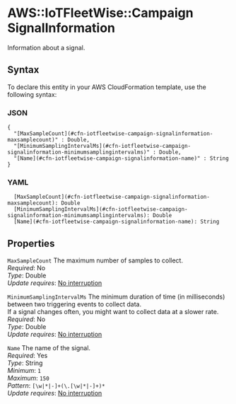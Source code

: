 # AWS::IoTFleetWise::Campaign SignalInformation<a name="aws-properties-iotfleetwise-campaign-signalinformation"></a>

Information about a signal\.

## Syntax<a name="aws-properties-iotfleetwise-campaign-signalinformation-syntax"></a>

To declare this entity in your AWS CloudFormation template, use the following syntax:

### JSON<a name="aws-properties-iotfleetwise-campaign-signalinformation-syntax.json"></a>

```
{
  "[MaxSampleCount](#cfn-iotfleetwise-campaign-signalinformation-maxsamplecount)" : Double,
  "[MinimumSamplingIntervalMs](#cfn-iotfleetwise-campaign-signalinformation-minimumsamplingintervalms)" : Double,
  "[Name](#cfn-iotfleetwise-campaign-signalinformation-name)" : String
}
```

### YAML<a name="aws-properties-iotfleetwise-campaign-signalinformation-syntax.yaml"></a>

```
  [MaxSampleCount](#cfn-iotfleetwise-campaign-signalinformation-maxsamplecount): Double
  [MinimumSamplingIntervalMs](#cfn-iotfleetwise-campaign-signalinformation-minimumsamplingintervalms): Double
  [Name](#cfn-iotfleetwise-campaign-signalinformation-name): String
```

## Properties<a name="aws-properties-iotfleetwise-campaign-signalinformation-properties"></a>

`MaxSampleCount` <a name="cfn-iotfleetwise-campaign-signalinformation-maxsamplecount"></a>
The maximum number of samples to collect\.  
_Required_: No  
_Type_: Double  
_Update requires_: [No interruption](https://docs.aws.amazon.com/AWSCloudFormation/latest/UserGuide/using-cfn-updating-stacks-update-behaviors.html#update-no-interrupt)

`MinimumSamplingIntervalMs` <a name="cfn-iotfleetwise-campaign-signalinformation-minimumsamplingintervalms"></a>
The minimum duration of time \(in milliseconds\) between two triggering events to collect data\.  
If a signal changes often, you might want to collect data at a slower rate\.
_Required_: No  
_Type_: Double  
_Update requires_: [No interruption](https://docs.aws.amazon.com/AWSCloudFormation/latest/UserGuide/using-cfn-updating-stacks-update-behaviors.html#update-no-interrupt)

`Name` <a name="cfn-iotfleetwise-campaign-signalinformation-name"></a>
The name of the signal\.  
_Required_: Yes  
_Type_: String  
_Minimum_: `1`  
_Maximum_: `150`  
_Pattern_: `[\w|*|-]+(\.[\w|*|-]+)*`  
_Update requires_: [No interruption](https://docs.aws.amazon.com/AWSCloudFormation/latest/UserGuide/using-cfn-updating-stacks-update-behaviors.html#update-no-interrupt)
